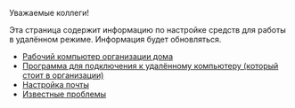 Уважаемые коллеги!

Эта страница содержит информацию по настройке средств для работы в удалённом режиме. Информация будет обновляться.

- [Рабочий компьютер организации дома](01.md)
- [Программа для подключения к удалённому компьютеру (который стоит в организации)](02.md)
- [Настройка почты](03.md)
- [Известные проблемы](04.md)
